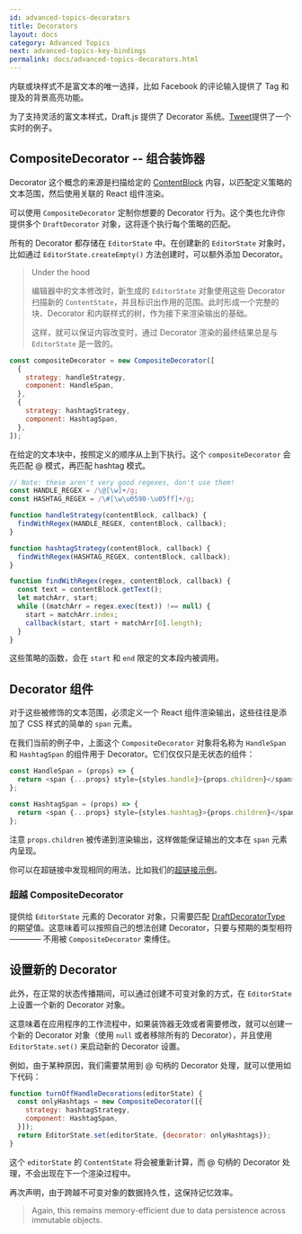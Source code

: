 ```yaml
---
id: advanced-topics-decorators
title: Decorators
layout: docs
category: Advanced Topics
next: advanced-topics-key-bindings
permalink: docs/advanced-topics-decorators.html
---
```


内联或块样式不是富文本的唯一选择，比如 Facebook 的评论输入提供了 Tag 和提及的背景高亮功能。

为了支持灵活的富文本样式，Draft.js 提供了 Decorator 系统。[Tweet](https://github.com/facebook/draft-js/tree/master/examples/tweet)提供了一个实时的例子。

## CompositeDecorator -- 组合装饰器

Decorator 这个概念的来源是扫描给定的 [ContentBlock](/draft-js/docs/api-reference-content-block.html) 内容，以匹配定义策略的文本范围，然后使用关联的 React 组件渲染。

可以使用 `CompositeDecorator` 定制你想要的 Decorator 行为。这个类也允许你提供多个 `DraftDecorator` 对象，这将逐个执行每个策略的匹配。

所有的 Decorator 都存储在 `EditorState` 中。在创建新的 `EditorState` 对象时，比如通过 `EditorState.createEmpty()` 方法创建时，可以额外添加 Decorator。

> Under the hood
>
> 编辑器中的文本修改时，新生成的 `EditorState` 对象使用这些 Decorator 扫描新的 `ContentState`，并且标识出作用的范围。此时形成一个完整的块、Decorator 和内联样式的树，作为接下来渲染输出的基础。
>
> 这样，就可以保证内容改变时，通过 Decorator 渲染的最终结果总是与 `EditorState` 是一致的。

```js
const compositeDecorator = new CompositeDecorator([
  {
    strategy: handleStrategy,
    component: HandleSpan,
  },
  {
    strategy: hashtagStrategy,
    component: HashtagSpan,
  },
]);
```

在给定的文本块中，按照定义的顺序从上到下执行。这个 `compositeDecorator` 会先匹配 @ 模式，再匹配 hashtag 模式。

```js
// Note: these aren't very good regexes, don't use them!
const HANDLE_REGEX = /\@[\w]+/g;
const HASHTAG_REGEX = /\#[\w\u0590-\u05ff]+/g;

function handleStrategy(contentBlock, callback) {
  findWithRegex(HANDLE_REGEX, contentBlock, callback);
}

function hashtagStrategy(contentBlock, callback) {
  findWithRegex(HASHTAG_REGEX, contentBlock, callback);
}

function findWithRegex(regex, contentBlock, callback) {
  const text = contentBlock.getText();
  let matchArr, start;
  while ((matchArr = regex.exec(text)) !== null) {
    start = matchArr.index;
    callback(start, start + matchArr[0].length);
  }
}
```

这些策略的函数，会在 `start` 和 `end` 限定的文本段内被调用。

## Decorator 组件

对于这些被修饰的文本范围，必须定义一个 React 组件渲染输出，这些往往是添加了 CSS 样式的简单的 `span` 元素。

在我们当前的例子中，上面这个 `CompositeDecorator` 对象将名称为 `HandleSpan` 和 `HashtagSpan` 的组件用于 Decorator。它们仅仅只是无状态的组件：

```js
const HandleSpan = (props) => {
  return <span {...props} style={styles.handle}>{props.children}</span>;
};

const HashtagSpan = (props) => {
  return <span {...props} style={styles.hashtag}>{props.children}</span>;
};
```

注意 `props.children` 被传递到渲染输出，这样做能保证输出的文本在 `span` 元素内呈现。

你可以在超链接中发现相同的用法，比如我们的[超链接示例](https://github.com/facebook/draft-js/tree/master/examples/link)。

### 超越 CompositeDecorator

提供给 `EditorState` 元素的 Decorator 对象，只需要匹配 [DraftDecoratorType](https://github.com/facebook/draft-js/blob/master/src/model/decorators/DraftDecoratorType.js) 的期望值。这意味着可以按照自己的想法创建 Decorator，只要与预期的类型相符 ———— 不用被 `CompositeDecorator` 束缚住。

## 设置新的 Decorator

此外，在正常的状态传播期间，可以通过创建不可变对象的方式，在 `EditorState` 上设置一个新的 Decorator 对象。

这意味着在应用程序的工作流程中，如果装饰器无效或者需要修改，就可以创建一个新的 Decorator 对象（使用 `null` 或者移除所有的 Decorator），并且使用 `EditorState.set()` 来启动新的 Decorator 设置。

例如，由于某种原因，我们需要禁用到 @ 句柄的 Decorator 处理，就可以使用如下代码：

```js
function turnOffHandleDecorations(editorState) {
  const onlyHashtags = new CompositeDecorator([{
    strategy: hashtagStrategy,
    component: HashtagSpan,
  }]);
  return EditorState.set(editorState, {decorator: onlyHashtags});
}
```

这个 `editorState` 的 `ContentState` 将会被重新计算，而 @ 句柄的 Decorator 处理，不会出现在下一个渲染过程中。

再次声明，由于跨越不可变对象的数据持久性，这保持记忆效率。

> Again, this remains memory-efficient due to data persistence across immutable objects.
